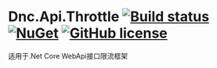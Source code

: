 # Dnc.Api.Throttle [![Build status](https://ci.appveyor.com/api/projects/status/8fj8htmkcudmel65?svg=true)](https://ci.appveyor.com/project/kulend/dnc-api-throttle) [![NuGet](https://img.shields.io/nuget/v/Nuget.Core.svg)](https://www.nuget.org/packages/Dnc.Api.Throttle) [![GitHub license](https://img.shields.io/github/license/kulend/Dnc.Api.Throttle.svg)](https://github.com/kulend/Dnc.Api.Throttle/blob/master/LICENSE)

适用于.Net Core WebApi接口限流框架

